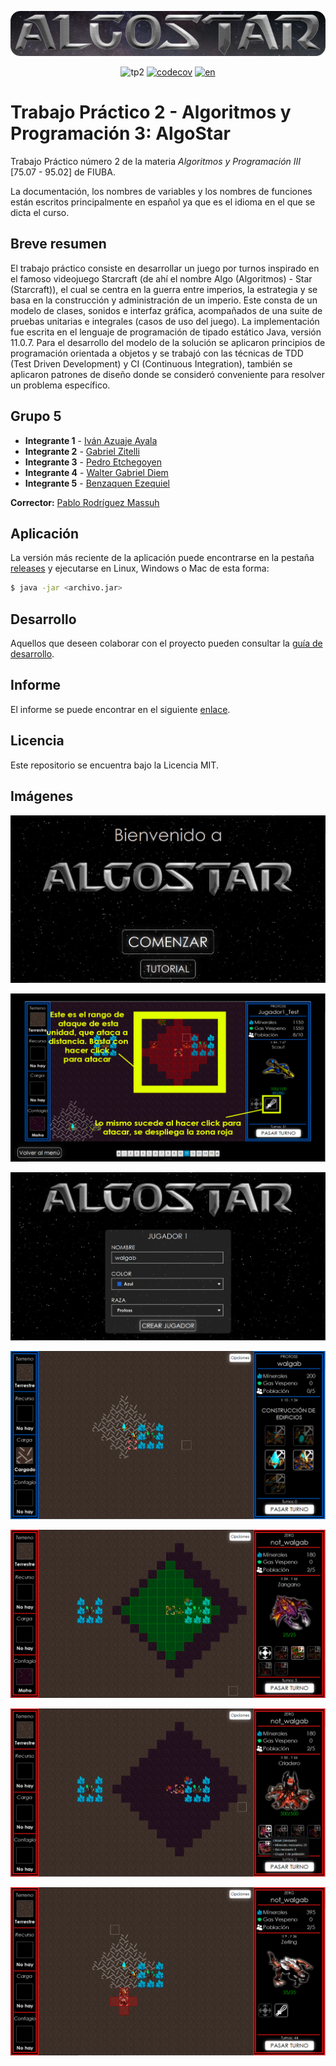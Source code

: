 <p align="center">
    <img src="./docs/img/AlgoStar_banner_space_bg.png" alt="AlgoStar Banner">
</p>

<div align="center">

![tp2](https://github.com/walgab/AlgoStar/actions/workflows/build.yml/badge.svg) [![codecov](https://codecov.io/gh/walgab/AlgoStar/branch/master/graph/badge.svg)](https://codecov.io/gh/walgab/AlgoStar) [![en](https://img.shields.io/badge/lang-en-blue.svg)](https://github.com/walgab/AlgoStar#readme)

</div>

# Trabajo Práctico 2 - Algoritmos y Programación 3: **AlgoStar**

Trabajo Práctico número 2 de la materia _Algoritmos y Programación III_ [75.07 - 95.02] de FIUBA.

La documentación, los nombres de variables y los nombres de funciones están escritos principalmente en español ya que es el idioma en el que se dicta el curso.

## Breve resumen

El trabajo práctico consiste en desarrollar un juego por turnos inspirado en el famoso videojuego Starcraft (de ahí el nombre Algo (Algoritmos) - Star (Starcraft)), el cual se centra en la guerra entre imperios, la estrategia y se basa en la construcción y administración de un imperio. Este consta de un modelo de clases, sonidos e interfaz gráfica, acompañados de una suite de pruebas unitarias e integrales (casos de uso del juego). La implementación fue escrita en el lenguaje de programación de tipado estático Java, versión 11.0.7. Para el desarrollo del modelo de la solución se aplicaron principios de programación orientada a objetos y se trabajó con las técnicas de TDD (Test Driven Development) y CI (Continuous Integration), también se aplicaron patrones de diseño donde se consideró conveniente para resolver un problema específico.

## Grupo 5

* **Integrante 1** - [Iván Azuaje Ayala](https://github.com/iazuaje)
* **Integrante 2** - [Gabriel Zitelli](https://github.com/gabrielzitelli)
* **Integrante 3** - [Pedro Etchegoyen](https://github.com/PedroEtche)
* **Integrante 4** - [Walter Gabriel Diem](https://github.com/walgab)
* **Integrante 5** - [Benzaquen Ezequiel](https://github.com/ezebenza2000)

**Corrector:** [Pablo Rodríguez Massuh](https://github.com/xpitr256)

## Aplicación

La versión más reciente de la aplicación puede encontrarse en la pestaña [releases](https://github.com/walgab/AlgoStar/releases/latest) y ejecutarse en Linux, Windows o Mac de esta forma:

```bash
$ java -jar <archivo.jar>
```

## Desarrollo

Aquellos que deseen colaborar con el proyecto pueden consultar la [guía de desarrollo](./docs/Desarrollo.md).

## Informe

El informe se puede encontrar en el siguiente [enlace](./docs/Informe_TP2_AlgoStar_Algoritmos_III_Suarez.pdf).

## Licencia

Este repositorio se encuentra bajo la Licencia MIT.

## Imágenes

![Imagen 1](./docs/img/img1.jpg)

![Imagen 2](./docs/img/img2.jpg)

![Imagen 3](./docs/img/img3.jpg)

![Imagen 4](./docs/img/img4.png)

![Imagen 5](./docs/img/img5.png)

![Imagen 6](./docs/img/img6.png)

![Imagen 7](./docs/img/img7.png)